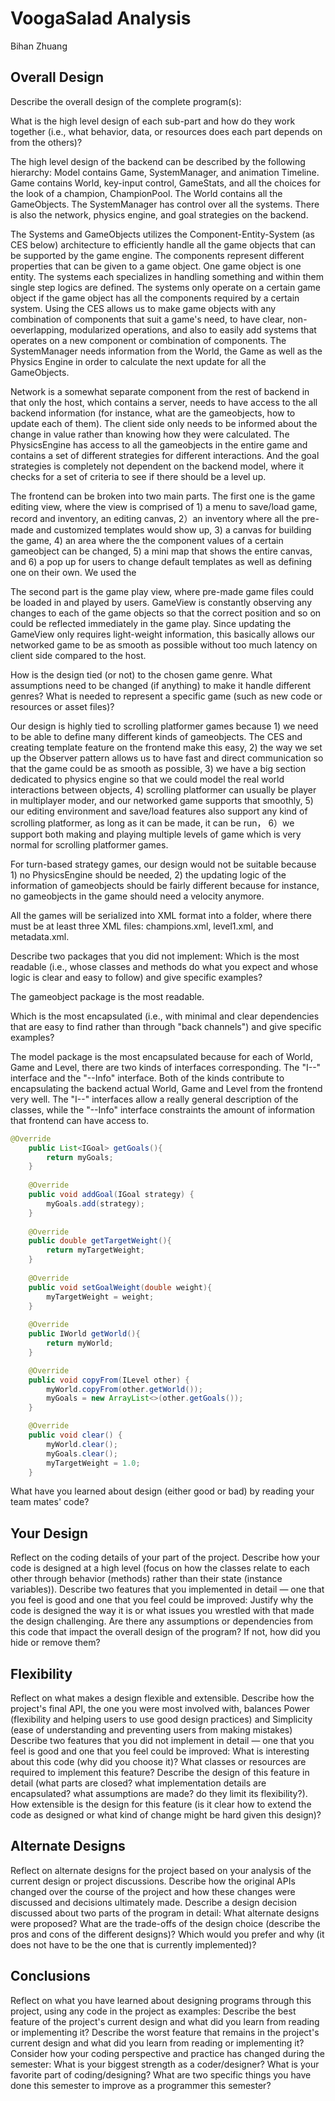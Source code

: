# VoogaSalad Analysis
Bihan Zhuang

## Overall Design

Describe the overall design of the complete program(s):

What is the high level design of each sub-part and how do they work together (i.e., what behavior, data, or resources does each part depends on from the others)?

The high level design of the backend can be described by the following hierarchy: Model contains Game, SystemManager, and animation Timeline. 
Game contains World, key-input control, GameStats, and all the choices for the look of a champion, ChampionPool. The World contains all the 
GameObjects. The SystemManager has control over all the systems. There is also the network, physics engine, and goal strategies on the backend. 

The Systems and GameObjects utilizes the Component-Entity-System (as CES below) 
architecture to efficiently handle all the game objects that can be supported by the game engine. The components represent different 
properties that can be given to a game object. One game object is one entity. The systems each specializes in handling something and 
within them single step logics are defined. The systems only operate on a certain game object if the game object has all the components
required by a certain system. Using the CES allows us to make game objects with any 
combination of components that suit a game's need, to have clear, non-oeverlapping, modularized operations, and also to easily add systems 
that operates on a new component or combination of components. The SystemManager needs information from the World, the Game as well as the 
Physics Engine in order to calculate the next update for all the GameObjects.

Network is a somewhat separate component from the rest of backend in that only the host, which contains a server, needs to have access
to the all backend information (for instance, what are the gameobjects, how to update each of them). The client side only needs to be informed
about the change in value rather than knowing how they were calculated. The PhysicsEngine has access to all the gameobjects in the entire game 
and contains a set of different strategies for different interactions. And the goal strategies is completely not dependent on the backend model,
where it checks for a set of criteria to see if there should be a level up. 

The frontend can be broken into two main parts. The first one is the game editing view, where the view is comprised of 1) a menu to 
save/load game, record and inventory, an editing canvas, 2）an inventory where all the pre-made and customized templates would show up,
3) a canvas for building the game, 4) an area where the the component values of a certain gameobject can be changed, 5) a mini map 
that shows the entire canvas, and 6) a pop up for users to change default templates as well as defining one on their own. We used the 

The second part is the game play view, where pre-made game files could be loaded in and played by users. GameView is constantly observing
any changes to each of the game objects so that the correct position and so on could be reflected immediately in the game play. Since updating
the GameView only requires light-weight information, this basically allows our networked game to be as smooth as possible without too much 
latency on client side compared to the host. 

How is the design tied (or not) to the chosen game genre. What assumptions need to be changed (if anything) to make it handle different genres?
What is needed to represent a specific game (such as new code or resources or asset files)?

Our design is highly tied to scrolling platformer games because 1) we need to be able to define many different kinds of gameobjects. The CES and 
creating template feature on the frontend make this easy, 2) the way we set up the Observer pattern allows us to have fast and direct communication
so that the game could be as smooth as possible, 3) we have a big section dedicated to physics engine so that we could model the real world interactions
between objects, 4) scrolling platformer can usually be player in multiplayer moder, and our networked game supports that smoothly, 5) our editing
environment and save/load features also support any kind of scrolling platformer, as long as it can be made, it can be run， 6）we support both making
and playing multiple levels of game which is very normal for scrolling platformer games.  

For turn-based strategy games, our design would not be suitable because 1) no PhysicsEngine should be needed, 2) the updating logic of the information of
gameobjects should be fairly different because for instance, no gameobjects in the game should need a velocity anymore.

All the games will be serialized into XML format into a folder, where there must be at least three XML files: champions.xml, level1.xml, and metadata.xml.

Describe two packages that you did not implement:
Which is the most readable (i.e., whose classes and methods do what you expect and whose logic is clear and easy to follow) and give specific examples?

The gameobject package is the most readable.

Which is the most encapsulated (i.e., with minimal and clear dependencies that are easy to find rather than through "back channels") and give specific examples?

The model package is the most encapsulated because for each of World, Game and Level, there are two kinds of interfaces corresponding. The "I--" interface and the 
"--Info" interface. Both of the kinds contribute to encapsulating the backend actual World, Game and Level from the frontend very well. The "I--" interfaces allow a 
really general description of the classes, while the "--Info" interface constraints the amount of information that frontend can have access to. 

```java
@Override
	public List<IGoal> getGoals(){
    	return myGoals;
    }
    
	@Override
	public void addGoal(IGoal strategy) {
		myGoals.add(strategy);
	}
	
	@Override
    public double getTargetWeight(){
    	return myTargetWeight;
    }
    
	@Override
    public void setGoalWeight(double weight){
    	myTargetWeight = weight;
    }
	
	@Override
	public IWorld getWorld(){
		return myWorld;
	}

    @Override
    public void copyFrom(ILevel other) {
        myWorld.copyFrom(other.getWorld());
        myGoals = new ArrayList<>(other.getGoals());
    }

    @Override
    public void clear() {
        myWorld.clear();
        myGoals.clear();
        myTargetWeight = 1.0;
    }
```


What have you learned about design (either good or bad) by reading your team mates' code?



## Your Design
Reflect on the coding details of your part of the project.
Describe how your code is designed at a high level (focus on how the classes relate to each other through behavior (methods) rather than their state (instance variables)).
Describe two features that you implemented in detail — one that you feel is good and one that you feel could be improved:
Justify why the code is designed the way it is or what issues you wrestled with that made the design challenging.
Are there any assumptions or dependencies from this code that impact the overall design of the program? If not, how did you hide or remove them?

## Flexibility
Reflect on what makes a design flexible and extensible.
Describe how the project's final API, the one you were most involved with, balances
Power (flexibility and helping users to use good design practices) and
Simplicity (ease of understanding and preventing users from making mistakes)
Describe two features that you did not implement in detail — one that you feel is good and one that you feel could be improved:
What is interesting about this code (why did you choose it)?
What classes or resources are required to implement this feature?
Describe the design of this feature in detail (what parts are closed? what implementation details are encapsulated? what assumptions are made? do they limit its flexibility?).
How extensible is the design for this feature (is it clear how to extend the code as designed or what kind of change might be hard given this design)?

## Alternate Designs
Reflect on alternate designs for the project based on your analysis of the current design or project discussions.
Describe how the original APIs changed over the course of the project and how these changes were discussed and decisions ultimately made.
Describe a design decision discussed about two parts of the program in detail:
What alternate designs were proposed?
What are the trade-offs of the design choice (describe the pros and cons of the different designs)?
Which would you prefer and why (it does not have to be the one that is currently implemented)?

## Conclusions
Reflect on what you have learned about designing programs through this project, using any code in the project as examples:
Describe the best feature of the project's current design and what did you learn from reading or implementing it?
Describe the worst feature that remains in the project's current design and what did you learn from reading or implementing it?
Consider how your coding perspective and practice has changed during the semester:
What is your biggest strength as a coder/designer?
What is your favorite part of coding/designing?
What are two specific things you have done this semester to improve as a programmer this semester?